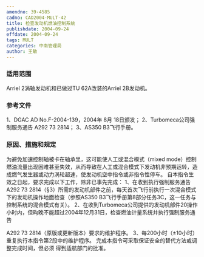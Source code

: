 ```yaml
---
amendno: 39-4585
cadno: CAD2004-MULT-42
title: 检查发动机燃油控制系统
publishdate: 2004-09-24
effdate: 2004-09-24
tags: MULT
categories: 中南管理局
author: 王敏
---
```


### 适用范围 
Arriel 2涡轴发动机和已做过TU 62A改装的Arriel 2B发动机。

<!--more-->
### 参考文件
1、DGAC AD No.F-2004-139，2004年 8月 18日颁发；
 2、Turbomeca公司强制服务通告 A292 73 2814；
 3、AS350 B3飞行手册。

### 原因、措施和规定 
为避免加速控制轴被卡在轴承里，这可能使人工或混合模式（mixed mode）控制燃油流量出现困难甚至失效，从而导致在人工或混合模式下发动机非预期运转，造成燃气发生器或动力涡轮超速，使发动机空中指令或非指令性停车。 
    自本指令生效之日起，要求完成以下工作，除非已事先完成： 
    1、在收到执行强制服务通告A292 73 2814（§3）所需的发动机部件之前，每天首次飞行前执行一次混合模式下的发动机操作地面检查（参照AS350 B3飞行手册第8部分任务3C，这一任务与控制系统的混合模式有关）。 
    2、在收到Turbomeca公司提供的发动机部件20操作小时内，但昀晚不能超过2004年12月31日，检查燃油计量系统并执行强制服务通告
         
A292 73 2814（原版或更新版本）要求的维护程序。     3、每200小时（±10小时）重复执行本指令第2段中的维护程序。    完成本指令可采取保证安全的替代方法或调整完成时间，但必须
得到适航部门的批准。
